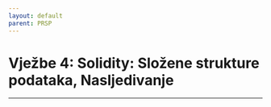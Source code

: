 ```yaml
---
layout: default
parent: PRSP
---
```


# Vježbe 4: Solidity: Složene strukture podataka, Nasljedivanje

---